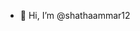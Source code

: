 - 👋 Hi, I’m @shathaammar12

<!---
shathaammar12/shathaammar12 is a ✨ special ✨ repository because its `README.md` (this file) appears on your GitHub profile.
You can click the Preview link to take a look at your changes.
--->
